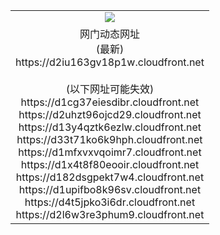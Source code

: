﻿<table>
  <tr></tr>
  <tr><td colspan=2 align=center><img src="https://d2iu163gv18p1w.cloudfront.net/Up/oGate.jpg" /></td></tr>
  <tr><td colspan=2 align=center>网门动态网址<br/>(最新)
<br>https://d2iu163gv18p1w.cloudfront.net
<br/><br/>(以下网址可能失效)
<br>https://d1cg37eiesdibr.cloudfront.net
<br>https://d2uhzt96ojcd29.cloudfront.net
<br>https://d13y4qztk6ezlw.cloudfront.net
<br>https://d33t71ko6k9hph.cloudfront.net
<br>https://d1mfxvxvqoimr7.cloudfront.net
<br>https://d1x4t8f80eooir.cloudfront.net
<br>https://d182dsgpekt7w4.cloudfront.net
<br>https://d1upifbo8k96sv.cloudfront.net
<br>https://d4t5jpko3i6dr.cloudfront.net
<br>https://d2l6w3re3phum9.cloudfront.net
    </td>
  </tr>
</table>
